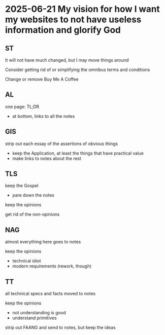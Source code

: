
# 2025-06-21 My vision for how I want my websites to not have useless information and glorify God

## ST

It will not have much changed, but I may move things around

Consider getting rid of or simplifying the omnibus terms and conditions

Change or remove Buy Me A Coffee

## AL

one page: TL;DR
- at bottom, links to all the notes

## GIS

strip out each essay of the assertions of obvious things
- keep the Application, at least the things that have practical value
- make links to notes about the rest

## TLS

keep the Gospel
- pare down the notes

keep the opinions

get rid of the non-opinions

## NAG

almost everything here goes to notes

keep the opinions
- technical idiot
- modern requirements (rework, though)

## TT

all technical specs and facts moved to notes

keep the opinions
- not understanding is good
- understand primitives

strip out FAANG and send to notes, but keep the ideas
